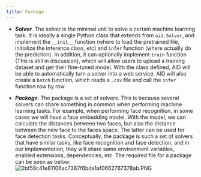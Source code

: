 ```yaml
---
title: Package
---
```


- ***Solver***. The solver is the minimal unit to solve a certain machine learning task. It is ideally a single Python class that extends from `aid.Solver`, and implement the `__init__` function (where to load the pretrained file, initialize the inference class, etc) and `infer` function (where actually do the prediction). In addition, it can optionally implement `train` function (This is still in discussion), which will allow users to upload a training dataset and get their fine-tuned model. With the class defined, AID will be able to automatically turn a solver into a web service. AID will also create a `batch` function, which reads a `.csv` file and call the `infer` function row by row.
  
- ***Package***. The package is a set of solvers. This is because several solvers can share something in common when performing machine learning tasks. For example, when performing face recognition, in some cases we will have a face embedding model. With the model, we can calculate the distances between two faces, but also the distance between the new face to the faces space. The latter can be used for face detection tasks. Conceptually, the package is such a set of solvers that have similar tasks, like face recognition and face detection, and in our implementation, they will share same environment variables, enabled extensions, dependencies, etc. The required file for a package can be seen as below:
![0bf58c41e81106ac7387f6bde1af0662767378ab.PNG](https://i.loli.net/2020/05/06/7T3OuXoeCxS5Hsp.png)